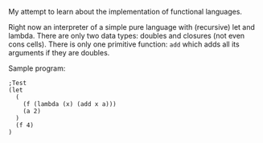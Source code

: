 My attempt to learn about the implementation of 
functional languages.

Right now an interpreter of a simple pure language
with (recursive) let and lambda. There are only two 
data types: doubles and closures (not even cons cells).
There is only one primitive function: `add` which
adds all its arguments if they are doubles.

Sample program:

~~~~~~
;Test 
(let 
  (
    (f (lambda (x) (add x a))) 
    (a 2)
  )
  (f 4)
) 
~~~~~~
